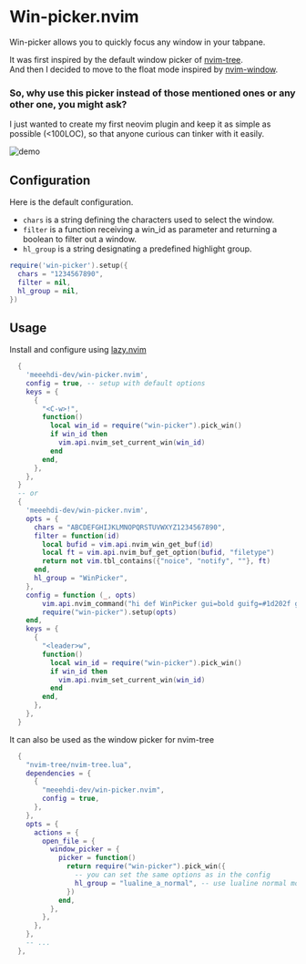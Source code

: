 # Win-picker.nvim

Win-picker allows you to quickly focus any window in your tabpane.

It was first inspired by the default window picker of [nvim-tree](https://github.com/nvim-tree/nvim-tree.lua).  
And then I decided to move to the float mode inspired by [nvim-window](https://github.com/yorickpeterse/nvim-window).

### So, why use this picker instead of those mentioned ones or any other one, you might ask?  
I just wanted to create my first neovim plugin and keep it as simple as possible (<100LOC), so that anyone curious can tinker with it easily.


![demo](https://github.com/meeehdi-dev/win-picker.nvim/assets/3422399/4f3e2709-ffd2-489e-b9c5-a87d60f1afad)


## Configuration

Here is the default configuration.

- `chars` is a string defining the characters used to select the window.
- `filter` is a function receiving a win_id as parameter and returning a boolean to filter out a window.
- `hl_group` is a string designating a predefined highlight group.

```lua
require('win-picker').setup({
  chars = "1234567890",
  filter = nil,
  hl_group = nil,
})
```

## Usage

Install and configure using [lazy.nvim](https://github.com/folke/lazy.nvim)
```lua
  {
    'meeehdi-dev/win-picker.nvim',
    config = true, -- setup with default options
    keys = {
      {
        "<C-w>!",
        function()
          local win_id = require("win-picker").pick_win()
          if win_id then
            vim.api.nvim_set_current_win(win_id)
          end
        end,
      },
    },
  }
  -- or
  {
    'meeehdi-dev/win-picker.nvim',
    opts = {
      chars = "ABCDEFGHIJKLMNOPQRSTUVWXYZ1234567890",
      filter = function(id)
        local bufid = vim.api.nvim_win_get_buf(id)
        local ft = vim.api.nvim_buf_get_option(bufid, "filetype")
        return not vim.tbl_contains({"noice", "notify", ""}, ft)
      end,
      hl_group = "WinPicker",
    },
    config = function (_, opts)
        vim.api.nvim_command("hi def WinPicker gui=bold guifg=#1d202f guibg=#7aa2f7")
        require("win-picker").setup(opts)
    end,
    keys = {
      {
        "<leader>w",
        function()
          local win_id = require("win-picker").pick_win()
          if win_id then
            vim.api.nvim_set_current_win(win_id)
          end
        end,
      },
    },
  }
```

It can also be used as the window picker for nvim-tree
```lua
  {
    "nvim-tree/nvim-tree.lua",
    dependencies = {
      {
        "meeehdi-dev/win-picker.nvim",
        config = true,
      },
    },
    opts = {
      actions = {
        open_file = {
          window_picker = {
            picker = function()
              return require("win-picker").pick_win({
                -- you can set the same options as in the config
                hl_group = "lualine_a_normal", -- use lualine normal mode hl group
              })
            end,
          },
        },
      },
    },
    -- ...
  },
```

